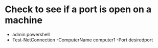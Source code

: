 # Check to see if a port is open on a machine
  - admin powershell
  - Test-NetConnection -ComputerName computer1 -Port desiredport


